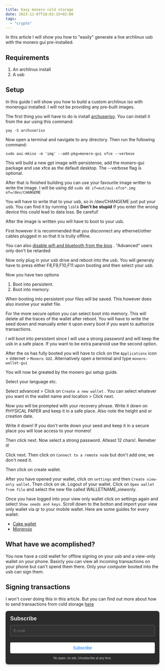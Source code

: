 ```yaml
---
title: Easy monero cold storage
date: 2023-11-07T18:03:15+02:00
tags:
  - "crypto"
---
```


In this article I will show you how to "easily" generate a live archlinux usb with the monero gui pre-installed.

## Requirements

1. An archlinux install 
2. A usb

## Setup
In this guide I will show you how to build a custom archlinux iso with monerogui installed. I will not be providing any pre-built images.

The first thing you will have to do is install [archuseriso](https://github.com/laurent85v/archuseriso). You can install it from the aur using this command:

`yay -S archuseriso`

Now open a terminal and navigate to any directory. Then run the following command:

`sudo aui-mkiso -m 'img' --add-pkg=monero-gui xfce --verbose`

This will build a new gpt image with persistense, add the monero-gui package and use xfce as the default desktop. The --verbose flag is optional.

After that is finished building you can use your favourite image writter to write the image. I will be using dd 
`sudo dd if=out/aui-xfce*.img of=/dev/CHANGEME`

You will have to write that to your usb, so in /dev/CHANGEME just put your usb. You can find it by running `lsblk`
**Don't be stupid**
If you enter the wrong device this could lead to data loss. Be careful!

After the image is written you will have to boot to your usb. 

First however it is recommended that you disconnect any ethernet/other cables plugged in so that it is trully offline.

You can also [disable wifi and bluetooth from the bios](https://www.google.com/search?q=disable+wifi+and+bluetooth+bios) . "Advanced" users only don't be retarded

Now only plug in your usb drive and reboot into the usb. You will generaly have to press either F8,F9,F10,F11 upon booting and then select your usb.

Now you have two options
1. Boot into persistent.
2. Boot into memory. 

When booting into persistent your files will be saved. This however does also involve your wallet file. 

For the more secure option you can select boot into memory. This will delete all the traces of the wallet after reboot. You will have to write the seed down and manually enter it upon every boot if you want to authorize transactions. 

I will boot into persistent since I will use a strong password and will keep the usb in a safe place. If you want to be extra paranoid use the second option.

After the os has fully booted you will have to click on the `Applications` icon > internet > `Monero GUI`. Alternatively open a terminal and type `monero-wallet-gui`

You will now be greated by the monero gui setup guide.

Select your language etc. 

Select advanced > Click on `Create a new wallet` . You can select whatever you want in the wallet name and location > Click next.

Now you will be prompted with your recovery phrase. Write it down on PHYSICAL PAPER and keep it in a safe place. Also note the height and or creation date.

Write it down!
If you don't write down your seed and keep it in a secure place you will lose access to your monero!

Then click next. Now select a strong password. Alteast 12 chars!. Remeber it!

Click next. Then click on `Connect to a remote node` but don't add one, we don't need it.

Then click on create wallet.

After you have opened your wallet, click on `settings` and then `Create view-only wallet`. Then click on ok. Logout of your wallet. Click on `Open wallet from file` and select the new file called WALLETNAME_viewonly.

Once you have logged into your view only wallet click on settings again and select `Show seeds and keys`. Scroll down to the botton and import your view only wallet via qr to your mobile wallet. Here are some guides for every wallet:

- [Cake wallet](https://guides.cakewallet.com/docs/basic-features/restore-wallet-from-qr-code/)
- [Monerujo](https://www.monerujo.io/resources/monerujo_manual.html)

## What have we acomplished?

You now have a cold wallet for offline signing on your usb and a view-only wallet on your phone. Basicly you can view all incoming transactions on your phone but can't spend them there. Only your computer booted into the usb can sign them.

## Signing transactions

I won't cover doing this in this article. But you can find out more about how to send transactions from cold storage [here](https://monerodocs.org/cold-storage/offline-transaction-signing/)


<div style="text-align: left; margin: 0 auto;">
    <form method="post" action="https://newsletter.4rkal.com/subscription/form" style="background: #2c2c2c; color: #f0f0f0; border-radius: 8px; padding: 15px; max-width: 500px; box-shadow: 0 3px 6px rgba(0, 0, 0, 0.2); font-family: Arial, sans-serif;">
        <div style="display: flex; flex-direction: column; gap: 10px;">
            <h3 style="margin: 0; color: #f0f0f0; font-size: 18px;">Subscribe</h3>
            <input type="hidden" name="nonce"/>
            <input type="email" name="email" required placeholder="E-mail" style="width: 100%; padding: 10px; border: 1px solid #666; border-radius: 4px; background: #333; color: #f0f0f0; box-sizing: border-box;"/>
            <div style="display: flex; flex-direction: column; gap: 8px;">
                <label style="margin: 0; color: #f0f0f0; display: none;">
                    <input id="78a75" type="checkbox" name="l" checked value="78a75b30-472d-4790-a5d5-7f2ed49662a4" style="accent-color: #fff;"/>
                    Weekly Roundup
                </label>
                <span style="color: #d0d0d0; display: none;">Where I share what I’ve been up to that week, including articles I’ve published, cool finds, tips and tricks, and more!</span>
                <label style="margin: 0; color: #f0f0f0; display: none;">
                    <input id="b3964" type="checkbox" name="l" checked value="b3964560-37b0-43d3-9df9-26589fd6bf8d" style="accent-color: #fff;"/>
                    New Posts
                </label>
                <span style="color: #d0d0d0; display: none;">Receive an email every time I post something new on my blog</span>
            </div>
            <input type="submit" value="Subscribe" style="width: 100%; padding: 10px; border: none; border-radius: 4px; background: #fff; color: #007bff; font-size: 14px; cursor: pointer; transition: background-color 0.3s ease, box-shadow 0.3s ease; box-shadow: 0 1px 3px rgba(0, 0, 0, 0.2);"/>
        </div>
        <p style="text-align: center; margin-top: 10px; color: #d0d0d0; font-size: 10px; margin-bottom:0px;">
            No spam, no ads. Unsubscribe at any time.
        </p>
    </form>
</div>